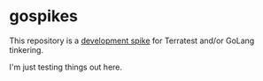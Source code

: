 gospikes
========

This repository is a [development spike][1] for Terratest and/or GoLang tinkering.

I'm just testing things out here.

[1]: https://en.wikipedia.org/wiki/Spike_(software_development)
